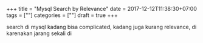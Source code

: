 +++
title = "Mysql Search by Relevance"
date = 2017-12-12T11:38:30+07:00
tags = [""]
categories = [""]
draft = true
+++

search di mysql kadang bisa complicated, kadang juga kurang relevance, di karenakan jarang sekali di 